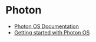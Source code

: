 # Photon

- [Photon OS Documentation](https://vmware.github.io/photon/assets/files/html/3.0/)
- [Getting started with Photon OS](https://vmguru.com/2018/10/getting-started-with-photon-os/)
